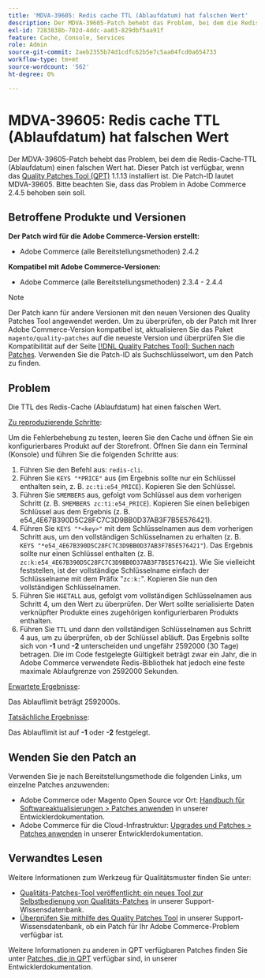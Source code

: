 ```yaml
---
title: 'MDVA-39605: Redis cache TTL (Ablaufdatum) hat falschen Wert'
description: Der MDVA-39605-Patch behebt das Problem, bei dem die Redis-Cache-TTL (Ablaufdatum) einen falschen Wert hat. Dieser Patch ist verfügbar, wenn das [Quality Patches Tool (QPT)](/help/announcements/adobe-commerce-announcements/magento-quality-patches-released-new-tool-to-self-serve-quality-patches.md) 1.1.13 installiert ist. Die Patch-ID lautet MDVA-39605. Bitte beachten Sie, dass das Problem in Adobe Commerce 2.4.5 behoben sein soll.
exl-id: 7283838b-702d-4ddc-aa03-829dbf5aa91f
feature: Cache, Console, Services
role: Admin
source-git-commit: 2aeb2355b74d1cdfc62b5e7c5aa04fcd0a654733
workflow-type: tm+mt
source-wordcount: '562'
ht-degree: 0%

---
```


# MDVA-39605: Redis cache TTL (Ablaufdatum) hat falschen Wert

Der MDVA-39605-Patch behebt das Problem, bei dem die Redis-Cache-TTL (Ablaufdatum) einen falschen Wert hat. Dieser Patch ist verfügbar, wenn das [Quality Patches Tool (QPT)](/help/announcements/adobe-commerce-announcements/magento-quality-patches-released-new-tool-to-self-serve-quality-patches.md) 1.1.13 installiert ist. Die Patch-ID lautet MDVA-39605. Bitte beachten Sie, dass das Problem in Adobe Commerce 2.4.5 behoben sein soll.

## Betroffene Produkte und Versionen

**Der Patch wird für die Adobe Commerce-Version erstellt:**

* Adobe Commerce (alle Bereitstellungsmethoden) 2.4.2

**Kompatibel mit Adobe Commerce-Versionen:**

* Adobe Commerce (alle Bereitstellungsmethoden) 2.3.4 - 2.4.4

>[!NOTE]
>
>Der Patch kann für andere Versionen mit den neuen Versionen des Quality Patches Tool angewendet werden. Um zu überprüfen, ob der Patch mit Ihrer Adobe Commerce-Version kompatibel ist, aktualisieren Sie das Paket `magento/quality-patches` auf die neueste Version und überprüfen Sie die Kompatibilität auf der Seite [[!DNL Quality Patches Tool]: Suchen nach Patches](https://experienceleague.adobe.com/tools/commerce-quality-patches/index.html). Verwenden Sie die Patch-ID als Suchschlüsselwort, um den Patch zu finden.

## Problem

Die TTL des Redis-Cache (Ablaufdatum) hat einen falschen Wert.

<u>Zu reproduzierende Schritte</u>:

Um die Fehlerbehebung zu testen, leeren Sie den Cache und öffnen Sie ein konfigurierbares Produkt auf der Storefront. Öffnen Sie dann ein Terminal (Konsole) und führen Sie die folgenden Schritte aus:

1. Führen Sie den Befehl aus: `redis-cli`.
1. Führen Sie `KEYS "*PRICE"` aus (im Ergebnis sollte nur ein Schlüssel enthalten sein, z. B. `zc:ti:e54_PRICE`). Kopieren Sie den Schlüssel.
1. Führen Sie `SMEMBERS` aus, gefolgt vom Schlüssel aus dem vorherigen Schritt (z. B. `SMEMBERS zc:ti:e54_PRICE`). Kopieren Sie einen beliebigen Schlüssel aus dem Ergebnis (z. B. e54_4E67B390D5C28FC7C3D9BB0D37AB3F7B5E576421).
1. Führen Sie `KEYS "*<key>"` mit dem Schlüsselnamen aus dem vorherigen Schritt aus, um den vollständigen Schlüsselnamen zu erhalten (z. B. `KEYS "*e54_4E67B390D5C28FC7C3D9BB0D37AB3F7B5E576421"`). Das Ergebnis sollte nur einen Schlüssel enthalten (z. B. `zc:k:e54_4E67B390D5C28FC7C3D9BB0D37AB3F7B5E576421`). Wie Sie vielleicht feststellen, ist der vollständige Schlüsselname einfach der Schlüsselname mit dem Präfix &quot;`zc:k:`&quot;. Kopieren Sie nun den vollständigen Schlüsselnamen.
1. Führen Sie `HGETALL` aus, gefolgt vom vollständigen Schlüsselnamen aus Schritt 4, um den Wert zu überprüfen. Der Wert sollte serialisierte Daten verknüpfter Produkte eines zugehörigen konfigurierbaren Produkts enthalten.
1. Führen Sie `TTL` und dann den vollständigen Schlüsselnamen aus Schritt 4 aus, um zu überprüfen, ob der Schlüssel abläuft. Das Ergebnis sollte sich von **-1** und **-2** unterscheiden und ungefähr 2592000 (30 Tage) betragen. Die im Code festgelegte Gültigkeit beträgt zwar ein Jahr, die in Adobe Commerce verwendete Redis-Bibliothek hat jedoch eine feste maximale Ablaufgrenze von 2592000 Sekunden.

<u>Erwartete Ergebnisse</u>:

Das Ablauflimit beträgt 2592000s.

<u>Tatsächliche Ergebnisse</u>:

Das Ablauflimit ist auf **-1** oder **-2** festgelegt.

## Wenden Sie den Patch an

Verwenden Sie je nach Bereitstellungsmethode die folgenden Links, um einzelne Patches anzuwenden:

* Adobe Commerce oder Magento Open Source vor Ort: [Handbuch für Softwareaktualisierungen > Patches anwenden](https://experienceleague.adobe.com/en/docs/commerce-operations/tools/quality-patches-tool/usage) in unserer Entwicklerdokumentation.
* Adobe Commerce für die Cloud-Infrastruktur: [Upgrades und Patches > Patches anwenden](https://experienceleague.adobe.com/en/docs/commerce-cloud-service/user-guide/develop/upgrade/apply-patches) in unserer Entwicklerdokumentation.

## Verwandtes Lesen

Weitere Informationen zum Werkzeug für Qualitätsmuster finden Sie unter:

* [Qualitäts-Patches-Tool veröffentlicht: ein neues Tool zur Selbstbedienung von Qualitäts-Patches](/help/announcements/adobe-commerce-announcements/magento-quality-patches-released-new-tool-to-self-serve-quality-patches.md) in unserer Support-Wissensdatenbank.
* [Überprüfen Sie mithilfe des Quality Patches Tool](/help/support-tools/patches-available-in-qpt-tool/check-patch-for-magento-issue-with-magento-quality-patches.md) in unserer Support-Wissensdatenbank, ob ein Patch für Ihr Adobe Commerce-Problem verfügbar ist.

Weitere Informationen zu anderen in QPT verfügbaren Patches finden Sie unter [Patches, die in QPT](https://experienceleague.adobe.com/tools/commerce-quality-patches/index.html) verfügbar sind, in unserer Entwicklerdokumentation.
